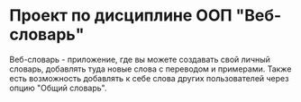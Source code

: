 # Проект по дисциплине ООП "Веб-словарь"
Веб-словарь - приложение, где вы можете создавать свой личный словарь, добавлять туда новые слова с переводом и примерами. Также есть возможность добавлять к себе слова других пользователей через опцию "Общий словарь".
